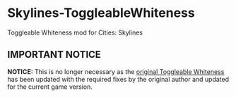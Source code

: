 # Skylines-ToggleableWhiteness
Toggleable Whiteness mod for Cities: Skylines

## IMPORTANT NOTICE

**NOTICE:** This is no longer necessary as the [original Toggleable Whiteness](https://github.com/bloodypenguin/Skylines-ToggleableWhiteness) has been updated with the required fixes by the original author and updated for the current game version. 
